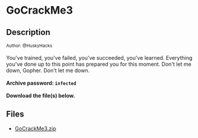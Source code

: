 # GoCrackMe3

## Description

<small>Author: @HuskyHacks</small><br><br>You've trained, you've failed, you've succeeded, you've learned. Everything you've done up to this point has prepared you for this moment. Don't let me down, Gopher. Don't let me down.  <br><br> <b>Archive password: <code>infected</code></b> <br><br> <b>Download the file(s) below.</b>


## Files

* [GoCrackMe3.zip](files/GoCrackMe3.zip)

